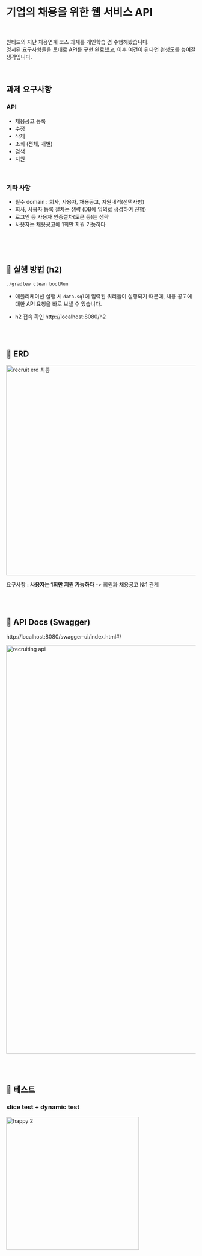 
# 기업의 채용을 위한 웹 서비스 API

<br>

원티드의 지난 채용연계 코스 과제를 개인학습 겸 수행해봤습니다. <br>
명시된 요구사항들을 토대로 API를 구현 완료했고, 이후 여건이 된다면 완성도를 높여갈 생각입니다.

<br>

## 과제 요구사항

### API

- 채용공고 등록
- 수정
- 삭제
- 조회 (전체, 개별)
- 검색
- 지원

<br>

### 기타 사항
- 필수 domain : 회사, 사용자, 채용공고, 지원내역(선택사항)
- 회사, 사용자 등록 절차는 생략 (DB에 임의로 생성하여 진행)
- 로그인 등 사용자 인증절차(토큰 등)는 생략
- 사용자는 채용공고에 1회만 지원 가능하다


<br><br><br>


## 📘 실행 방법 (h2)

```c
./gradlew clean bootRun
```
- 애플리케이션 실행 시 ```data.sql```에 입력된 쿼리들이 실행되기 때문에, 채용 공고에 대한 API 요청을 바로 보낼 수 있습니다.

- h2 접속 확인
http://localhost:8080/h2


<br><br>


## 📘 ERD

<img width="558" alt="recruit erd 최종" src="https://user-images.githubusercontent.com/95558880/197238493-a0198727-68fe-48dd-947f-22dfda8d2cd0.png">

요구사항 : **사용자는 1회만 지원 가능하다** -> 회원과 채용공고 N:1 관계

<br><br>


## 📘 API Docs (Swagger)

http://localhost:8080/swagger-ui/index.html#/

<img width="1085" alt="recruiting api" src="https://user-images.githubusercontent.com/95558880/197230360-ea06bcb0-ab91-4f8e-bb96-dead1f4d90cd.png">

<br><br>

## 📘 테스트

### slice test + dynamic test

<img width="353" alt="happy 2" src="https://user-images.githubusercontent.com/95558880/197231062-85bbc00a-4b29-4935-8809-dcec9bda51a7.png">


<br>




